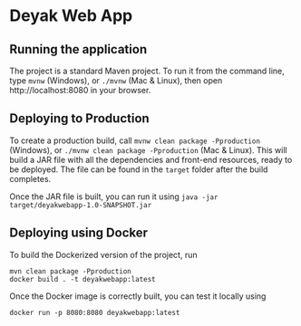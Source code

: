# Deyak Web App

## Running the application

The project is a standard Maven project. To run it from the command line,
type `mvnw` (Windows), or `./mvnw` (Mac & Linux), then open
http://localhost:8080 in your browser.

## Deploying to Production

To create a production build, call `mvnw clean package -Pproduction` (Windows),
or `./mvnw clean package -Pproduction` (Mac & Linux).
This will build a JAR file with all the dependencies and front-end resources,
ready to be deployed. The file can be found in the `target` folder after the build completes.

Once the JAR file is built, you can run it using
`java -jar target/deyakwebapp-1.0-SNAPSHOT.jar`


## Deploying using Docker

To build the Dockerized version of the project, run

```
mvn clean package -Pproduction
docker build . -t deyakwebapp:latest
```

Once the Docker image is correctly built, you can test it locally using

```
docker run -p 8080:8080 deyakwebapp:latest
```
